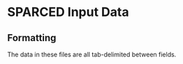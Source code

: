 # SPARCED Input Data

## Formatting

The data in these files are all tab-delimited between fields. 
